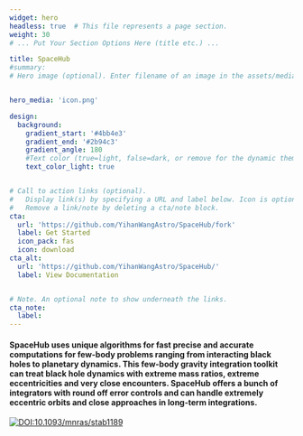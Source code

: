 ```yaml
---
widget: hero
headless: true  # This file represents a page section.
weight: 30
# ... Put Your Section Options Here (title etc.) ...

title: SpaceHub
#summary: 
# Hero image (optional). Enter filename of an image in the assets/media/ folder.


hero_media: 'icon.png'

design:
  background:
    gradient_start: '#4bb4e3'
    gradient_end: '#2b94c3'
    gradient_angle: 180
    #Text color (true=light, false=dark, or remove for the dynamic theme color).
    text_color_light: true


# Call to action links (optional).
#   Display link(s) by specifying a URL and label below. Icon is optional for `cta`.
#   Remove a link/note by deleting a cta/note block.
cta:
  url: 'https://github.com/YihanWangAstro/SpaceHub/fork'
  label: Get Started
  icon_pack: fas
  icon: download
cta_alt:
  url: 'https://github.com/YihanWangAstro/SpaceHub/'
  label: View Documentation


# Note. An optional note to show underneath the links.
cta_note:
  label: 
---
```


#### SpaceHub uses unique algorithms for fast precise and accurate computations for few-body problems ranging from interacting black holes to planetary dynamics. This few-body gravity integration toolkit can treat black hole dynamics with extreme mass ratios, extreme eccentricities and very close encounters. SpaceHub offers a bunch of integrators with round off error controls and can handle extremely eccentric orbits and close approaches in long-term integrations.

[![DOI:10.1093/mnras/stab1189](https://zenodo.org/badge/DOI/10.1093/mnras/stab1189.svg)](https://doi.org/10.1093/mnras/stab1189)

<!---[![GitHub stars](https://img.shields.io/github/stars/YihanWangAstro/SpaceHub.svg?style=social&label=Star&maxAge=2592000)](https://github.com/YihanWangAstro/SpaceHub/stargazers/)--->


